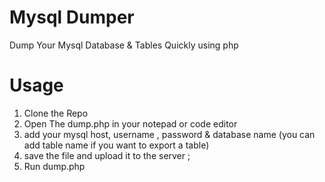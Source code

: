 # Mysql Dumper
Dump Your Mysql Database &amp; Tables Quickly using php

# Usage
1. Clone the Repo
2. Open The dump.php in your notepad or code editor
3. add your mysql host, username , password & database name (you can add table name if you want to export a table)
4. save the file and upload it to the server ;
5. Run dump.php  

